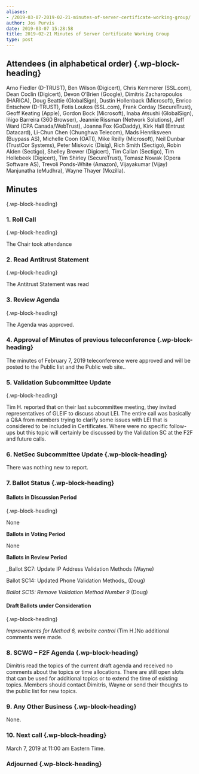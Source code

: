 ```yaml
---
aliases:
- /2019-03-07-2019-02-21-minutes-of-server-certificate-working-group/
author: Jos Purvis
date: 2019-03-07 15:28:58
title: 2019-02-21 Minutes of Server Certificate Working Group
type: post
---
```


## Attendees (in alphabetical order) {.wp-block-heading}

Arno Fiedler (D-TRUST), Ben Wilson (Digicert), Chris Kemmerer (SSL.com), Dean Coclin (Digicert), Devon O’Brien (Google), Dimitris Zacharopoulos (HARICA), Doug Beattie (GlobalSign), Dustin Hollenback (Microsoft), Enrico Entschew (D-TRUST), Fotis Loukos (SSL.com), Frank Corday (SecureTrust), Geoff Keating (Apple), Gordon Bock (Microsoft), Inaba Atsushi (GlobalSign), Iñigo Barreira (360 Browser), Jeannie Rissman (Network Solutions), Jeff Ward (CPA Canada/WebTrust), Joanna Fox (GoDaddy), Kirk Hall (Entrust Datacard), Li-Chun Chen (Chunghwa Telecom), Mads Henriksveen (Buypass AS), Michelle Coon (OATI), Mike Reilly (Microsoft), Neil Dunbar (TrustCor Systems), Peter Miskovic (Disig), Rich Smith (Sectigo), Robin Alden (Sectigo), Shelley Brewer (Digicert), Tim Callan (Sectigo), Tim Hollebeek (Digicert), Tim Shirley (SecureTrust), Tomasz Nowak (Opera Software AS), Trevoli Ponds-White (Amazon), Vijayakumar (Vijay) Manjunatha (eMudhra), Wayne Thayer (Mozilla).

## Minutes

{.wp-block-heading}

### 1. Roll Call

{.wp-block-heading}

The Chair took attendance

### 2. Read Antitrust Statement

{.wp-block-heading}

The Antitrust Statement was read

### 3. Review Agenda

{.wp-block-heading}

The Agenda was approved.

### 4. Approval of Minutes of previous teleconference {.wp-block-heading}

The minutes of February 7, 2019 teleconference were approved and will be posted to the Public list and the Public web site..

### 5. Validation Subcommittee Update

{.wp-block-heading}

Tim H. reported that on their last subcommittee meeting, they invited representatives of GLEIF to discuss about LEI. The entire call was basically a Q&A from members trying to clarify some issues with LEI that is considered to be included in Certificates. Where were no specific follow-ups but this topic will certainly be discussed by the Validation SC at the F2F and future calls.

### 6. NetSec Subcommittee Update {.wp-block-heading}

There was nothing new to report.

### 7. Ballot Status {.wp-block-heading}

#### Ballots in Discussion Period

{.wp-block-heading}

None

**Ballots in Voting Period**

None

**Ballots in Review Period**

\_Ballot SC7: Update IP Address Validation Methods (Wayne)

Ballot SC14: Updated Phone Validation Methods\_ (Doug)

_Ballot SC15: Remove Validation Method Number 9_ (Doug)

#### Draft Ballots under Consideration

{.wp-block-heading}

_Improvements for Method 6, website control_ (Tim H.)No additional comments were made.

### 8. SCWG – F2F Agenda {.wp-block-heading}

Dimitris read the topics of the current draft agenda and received no comments about the topics or time allocations. There are still open slots that can be used for additional topics or to extend the time of existing topics. Members should contact Dimitris, Wayne or send their thoughts to the public list for new topics.

### 9. Any Other Business {.wp-block-heading}

None.

### 10. Next call {.wp-block-heading}

March 7, 2019 at 11:00 am Eastern Time.

### Adjourned {.wp-block-heading}